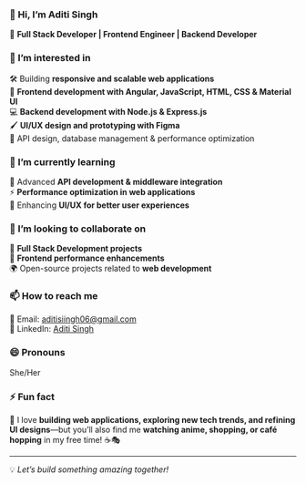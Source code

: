 ### 👋 Hi, I’m Aditi Singh  
🚀 **Full Stack Developer | Frontend Engineer | Backend Developer**  

### 👀 I’m interested in  
🛠️ Building **responsive and scalable web applications**  
🎨 **Frontend development with Angular, JavaScript, HTML, CSS & Material UI**  
💻 **Backend development with Node.js & Express.js**  
🖌️ **UI/UX design and prototyping with Figma**  
🔗 API design, database management & performance optimization  

### 🌱 I’m currently learning  
📌 Advanced **API development & middleware integration**  
⚡ **Performance optimization in web applications**  
🎯 Enhancing **UI/UX for better user experiences**  

### 💞️ I’m looking to collaborate on  
🤝 **Full Stack Development projects**  
🚀 **Frontend performance enhancements**  
🌍 Open-source projects related to **web development**  

### 📫 How to reach me  
📧 Email: aditisiingh06@gmail.com  
💼 LinkedIn: [Aditi Singh](https://www.linkedin.com/in/aditi-singh-a62960236/) 

### 😄 Pronouns  
She/Her  

### ⚡ Fun fact  
🎨 I love **building web applications, exploring new tech trends, and refining UI designs**—but you’ll also find me **watching anime, shopping, or café hopping** in my free time! ☕🎭  

---

💡 *Let’s build something amazing together!*  
